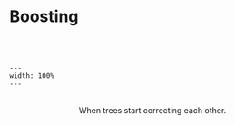 # Boosting

<br>
<br>

```{figure} ../images/boost_1_trees_talking.png
---
width: 100%
---
```

<br>

<center>When trees start correcting each other.</center>

<br>
